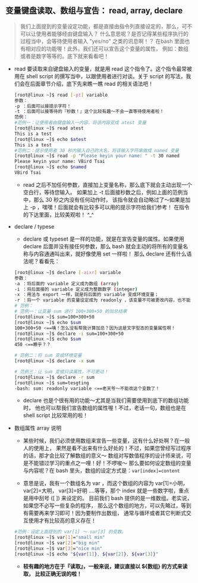 ## 变量键盘读取、数组与宣告： read, array, declare
> 我们上面提到的变量设定功能，都是直接由指令列直接设定的，那么，可不可以让使用者能够经由键盘输入？ 什么意思呢？是否记得某些程序执行的过程当中，会等待使用者输入 "yes/no" 之类的讯息啊！？ 在bash 里面也有相对应的功能喔！此外，我们还可以宣告这个变量的属性， 例如：数组或者是数字等等的。底下就来看看吧！

- read
要读取来自键盘输入的变量，就是用 read 这个指令了。这个指令最常被用在 shell script 的撰写当中，以跟使用者进行对谈。关于 script 的写法，我们会在后面章节介绍，底下先来瞧一瞧 read 的相关语法吧！

    ```bash
    [root@linux ~]$ read [-pt] variable
    参数：
    -p ：后面可以接提示字符！
    -t ：后面可以接等待的『秒数！』这个比较有趣～不会一直等待使用者啦！
    范例：
    #范例一：让使用者由键盘输入一内容，将该内容变成 atest 变量
    [root@linux ~]$ read atest
    This is a test
    [root@linux ~]$ echo $atest
    This is a test
    #范例二：提示使用者 30 秒内输入自己的大名，将该输入字符串做成 named 变量
    [root@linux ~]$ read -p "Please keyin your name: " -t 30 named
    Please keyin your name: VBird Tsai
    [root@linux ~]$ echo $named
    VBird Tsai
    ```

    - read 之后不加任何参数，直接加上变量名称，那么底下就会主动出现一个空白行，等待您输入。 如果加上 -t 后面接秒数之后，例如上面的范例当中，那么 30 秒之内没有任何动作时， 该指令就会自动略过了～如果是加上 -p ，嘿嘿！后面就会有比较多可以用的提示字符给我们参考！ 在指令的下达里面，比较美观啦！ ^\_^

- declare / typese

    - declare 或 typeset 是一样的功能，就是在宣告变量的属性。如果使用 declare 后面并没有接任何参数，那么 bash 就会主动的将所有的变量名称与内容通通叫出来，就好像使用 set 一样啦！ 那么 declare 还有什么语法呢？看看先：

    ```bash
    [root@linux ~]$ declare [-aixr] variable
    参数：
    -a ：将后面的 variable 定义成为数组 (array)
    -i ：将后面接的 variable 定义成为整数数字 (integer)
    -x ：用法与 export 一样，就是将后面的 variable 变成环境变量；
    -r ：将一个 variable 的变量设定成为 readonly ，该变量不可被更改内容，也不能 unset
    # 范例：
    # 范例一：让变量 sum 进行 100+300+50 的加总结果
    [root@linux ~]$ sum=100+300+50
    [root@linux ~]$ echo $sum
    100+300+50 <==咦！怎么没有帮我计算加总？因为这是文字型态的变量属性啊！
    [root@linux ~]$ declare -i sum=100+300+50
    [root@linux ~]$ echo $sum
    450 <==瞭乎？？

    # 范例二：将 sum 变成环境变量
    [root@linux ~]$ declare -x sum

    # 范例三：让 sum 变成只读属性，不可更动！
    [root@linux ~]$ declare -r sum
    [root@linux ~]$ sum=tesgting
    -bash: sum: readonly variable <==老天爷～不能改这个变数了！
    ```

    - declare 也是个很有用的功能～尤其是当我们需要使用到底下的数组功能时， 他也可以帮我们宣告数组的属性喔！不过，老话一句，数组也是在 shell script 比较常用的啦！

- 数组属性 array 说明

    - 某些时候，我们必须使用数组来宣告一些变量，这有什么好处啊？在一般人的使用上， 果然是看不出来有什么好处的！不过，如果您曾经写过程序的话，那才会比较了解数组的意义～ 数组对写数值程序的设计师来说，可是不能错过学习的重点之一哩！好！不啰唆～ 那么要如何设定数组的变量与内容呢？在 bash 里头，数组的设定方式是：`var[index]=content`

    - 意思是说，我有一个数组名为 var ，而这个数组的内容为 var[1]=小明， var[2]=大明， var[3]=好明 ....等等，那个 index 就是一些数字啦，重点是用中刮号 ([ ]) 来设定的。 目前我们 bash 提供的是一维数组。老实说，如果您不必写一些复杂的程序， 那么这个数组的地方，可以先略过，等到有需要再来学习即可！因为要制作出数组， 通常与循环或者其它判断式交互使用才有比较高的意义存在！

    ```bash
    #范例：设定上面提到的 var[1] ～ var[3] 的变数。
    [root@linux ~]$ var[1]="small min"
    [root@linux ~]$ var[2]="big min"
    [root@linux ~]$ var[3]="nice min"
    [root@linux ~]$ echo "${var[1]}, ${var[2]}, ${var[3]}"
    ```
    - **较有趣的地方在于『读取』，一般来说，建议直接以 ${数组} 的方式来读取， 比较正确无误的啦！**
